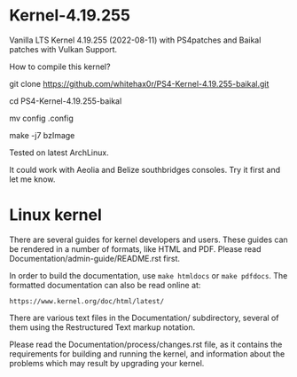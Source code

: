 # Kernel-4.19.255

Vanilla LTS Kernel 4.19.255 (2022-08-11) with PS4patches and Baikal patches with Vulkan Support.

How to compile this kernel?

git clone https://github.com/whitehax0r/PS4-Kernel-4.19.255-baikal.git

cd PS4-Kernel-4.19.255-baikal

mv config .config

make -j7 bzImage

Tested on latest ArchLinux.

It could work with Aeolia and Belize southbridges consoles. Try it first and let me know.

Linux kernel
============

There are several guides for kernel developers and users. These guides can
be rendered in a number of formats, like HTML and PDF. Please read
Documentation/admin-guide/README.rst first.

In order to build the documentation, use ``make htmldocs`` or
``make pdfdocs``.  The formatted documentation can also be read online at:

    https://www.kernel.org/doc/html/latest/

There are various text files in the Documentation/ subdirectory,
several of them using the Restructured Text markup notation.

Please read the Documentation/process/changes.rst file, as it contains the
requirements for building and running the kernel, and information about
the problems which may result by upgrading your kernel.
